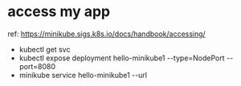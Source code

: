 # access my app
ref: https://minikube.sigs.k8s.io/docs/handbook/accessing/
- kubectl get svc
- kubectl expose deployment hello-minikube1 --type=NodePort --port=8080
- minikube service hello-minikube1 --url
